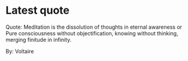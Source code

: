 # Latest quote 

Quote: Meditation is the dissolution of thoughts in eternal awareness or Pure consciousness without objectification, knowing without thinking, merging finitude in infinity. 

By: Voltaire